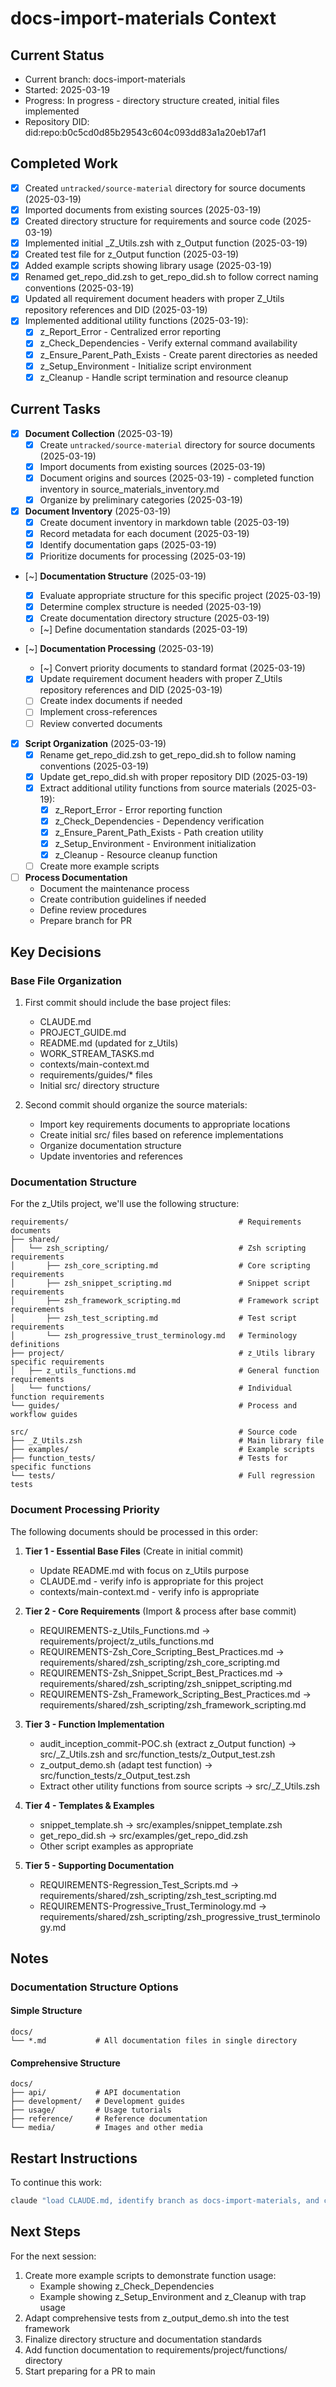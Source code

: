# docs-import-materials Context

## Current Status
- Current branch: docs-import-materials
- Started: 2025-03-19
- Progress: In progress - directory structure created, initial files implemented
- Repository DID: did:repo:b0c5cd0d85b29543c604c093dd83a1a20eb17af1

## Completed Work
- [x] Created `untracked/source-material` directory for source documents (2025-03-19)
- [x] Imported documents from existing sources (2025-03-19)
- [x] Created directory structure for requirements and source code (2025-03-19)
- [x] Implemented initial _Z_Utils.zsh with z_Output function (2025-03-19)
- [x] Created test file for z_Output function (2025-03-19)
- [x] Added example scripts showing library usage (2025-03-19)
- [x] Renamed get_repo_did.zsh to get_repo_did.sh to follow correct naming conventions (2025-03-19)
- [x] Updated all requirement document headers with proper Z_Utils repository references and DID (2025-03-19)
- [x] Implemented additional utility functions (2025-03-19):
  - [x] z_Report_Error - Centralized error reporting
  - [x] z_Check_Dependencies - Verify external command availability
  - [x] z_Ensure_Parent_Path_Exists - Create parent directories as needed
  - [x] z_Setup_Environment - Initialize script environment
  - [x] z_Cleanup - Handle script termination and resource cleanup

## Current Tasks
- [x] **Document Collection** (2025-03-19)
  - [x] Create `untracked/source-material` directory for source documents (2025-03-19)
  - [x] Import documents from existing sources (2025-03-19)
  - [x] Document origins and sources (2025-03-19) - completed function inventory in source_materials_inventory.md
  - [x] Organize by preliminary categories (2025-03-19)

- [x] **Document Inventory** (2025-03-19)
  - [x] Create document inventory in markdown table (2025-03-19)
  - [x] Record metadata for each document (2025-03-19)
  - [x] Identify documentation gaps (2025-03-19)
  - [x] Prioritize documents for processing (2025-03-19)

- [~] **Documentation Structure** (2025-03-19)
  - [x] Evaluate appropriate structure for this specific project (2025-03-19)
  - [x] Determine complex structure is needed (2025-03-19)
  - [x] Create documentation directory structure (2025-03-19)
  - [~] Define documentation standards (2025-03-19)

- [~] **Documentation Processing** (2025-03-19)
  - [~] Convert priority documents to standard format (2025-03-19)
  - [x] Update requirement document headers with proper Z_Utils repository references and DID (2025-03-19)
  - [ ] Create index documents if needed
  - [ ] Implement cross-references
  - [ ] Review converted documents

- [x] **Script Organization** (2025-03-19)
  - [x] Rename get_repo_did.zsh to get_repo_did.sh to follow naming conventions (2025-03-19)
  - [x] Update get_repo_did.sh with proper repository DID (2025-03-19)
  - [x] Extract additional utility functions from source materials (2025-03-19):
    - [x] z_Report_Error - Error reporting function
    - [x] z_Check_Dependencies - Dependency verification
    - [x] z_Ensure_Parent_Path_Exists - Path creation utility
    - [x] z_Setup_Environment - Environment initialization
    - [x] z_Cleanup - Resource cleanup function
  - [ ] Create more example scripts

- [ ] **Process Documentation**
  - Document the maintenance process
  - Create contribution guidelines if needed
  - Define review procedures
  - Prepare branch for PR

<!-- Task format: 
- [ ] Not started
- [~] In progress (with start date in YYYY-MM-DD format)
- [x] Completed (with completion date in YYYY-MM-DD format)
-->

## Key Decisions

### Base File Organization
1. First commit should include the base project files:
   - CLAUDE.md
   - PROJECT_GUIDE.md
   - README.md (updated for z_Utils)
   - WORK_STREAM_TASKS.md
   - contexts/main-context.md
   - requirements/guides/* files
   - Initial src/ directory structure

2. Second commit should organize the source materials:
   - Import key requirements documents to appropriate locations
   - Create initial src/ files based on reference implementations
   - Organize documentation structure
   - Update inventories and references

### Documentation Structure
For the z_Utils project, we'll use the following structure:

```
requirements/                                      # Requirements documents
├── shared/
│   └── zsh_scripting/                             # Zsh scripting requirements
│       ├── zsh_core_scripting.md                  # Core scripting requirements
│       ├── zsh_snippet_scripting.md               # Snippet script requirements
│       ├── zsh_framework_scripting.md             # Framework script requirements
│       ├── zsh_test_scripting.md                  # Test script requirements
│       └── zsh_progressive_trust_terminology.md   # Terminology definitions
├── project/                                       # z_Utils library specific requirements
│   ├── z_utils_functions.md                       # General function requirements
│   └── functions/                                 # Individual function requirements
└── guides/                                        # Process and workflow guides

src/                                               # Source code
├── _Z_Utils.zsh                                   # Main library file
├── examples/                                      # Example scripts
├── function_tests/                                # Tests for specific functions
└── tests/                                         # Full regression tests
```

### Document Processing Priority
The following documents should be processed in this order:

1. **Tier 1 - Essential Base Files** (Create in initial commit)
   - Update README.md with focus on z_Utils purpose
   - CLAUDE.md - verify info is appropriate for this project
   - contexts/main-context.md - verify info is appropriate

2. **Tier 2 - Core Requirements** (Import & process after base commit)
   - REQUIREMENTS-z_Utils_Functions.md → requirements/project/z_utils_functions.md
   - REQUIREMENTS-Zsh_Core_Scripting_Best_Practices.md → requirements/shared/zsh_scripting/zsh_core_scripting.md
   - REQUIREMENTS-Zsh_Snippet_Script_Best_Practices.md → requirements/shared/zsh_scripting/zsh_snippet_scripting.md
   - REQUIREMENTS-Zsh_Framework_Scripting_Best_Practices.md → requirements/shared/zsh_scripting/zsh_framework_scripting.md

3. **Tier 3 - Function Implementation**
   - audit_inception_commit-POC.sh (extract z_Output function) → src/_Z_Utils.zsh and src/function_tests/z_Output_test.zsh
   - z_output_demo.sh (adapt test function) → src/function_tests/z_Output_test.zsh
   - Extract other utility functions from source scripts → src/_Z_Utils.zsh

4. **Tier 4 - Templates & Examples**
   - snippet_template.sh → src/examples/snippet_template.zsh
   - get_repo_did.sh → src/examples/get_repo_did.zsh
   - Other script examples as appropriate

5. **Tier 5 - Supporting Documentation**
   - REQUIREMENTS-Regression_Test_Scripts.md → requirements/shared/zsh_scripting/zsh_test_scripting.md
   - REQUIREMENTS-Progressive_Trust_Terminology.md → requirements/shared/zsh_scripting/zsh_progressive_trust_terminology.md

## Notes
### Documentation Structure Options
#### Simple Structure
```
docs/
└── *.md           # All documentation files in single directory
```

#### Comprehensive Structure
```
docs/
├── api/           # API documentation
├── development/   # Development guides
├── usage/         # Usage tutorials
├── reference/     # Reference documentation
└── media/         # Images and other media
```

## Restart Instructions
To continue this work:
```bash
claude "load CLAUDE.md, identify branch as docs-import-materials, and continue working on documentation import and organization"
```

## Next Steps
For the next session:
1. Create more example scripts to demonstrate function usage:
   - Example showing z_Check_Dependencies
   - Example showing z_Setup_Environment and z_Cleanup with trap usage
2. Adapt comprehensive tests from z_output_demo.sh into the test framework
3. Finalize directory structure and documentation standards
4. Add function documentation to requirements/project/functions/ directory
5. Start preparing for a PR to main

<!-- When ready to create PR for this branch:
```bash
claude "load CLAUDE.md, identify branch as docs-import-materials, and create a PR to merge into main"
```
-->